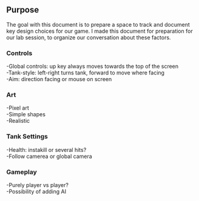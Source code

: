 ## Purpose

The goal with this document is to prepare a space to track and document key design choices for our game.
I made this document for preparation for our lab session, to organize our conversation about these factors.

### Controls

-Global controls: up key always moves towards the top of the screen  
-Tank-style: left-right turns tank, forward to move where facing  
-Aim: direction facing or mouse on screen  

### Art

-Pixel art  
-Simple shapes  
-Realistic  

### Tank Settings  

-Health: instakill or several hits?  
-Follow camerea or global camera  

### Gameplay

-Purely player vs player?  
-Possibility of adding AI  
